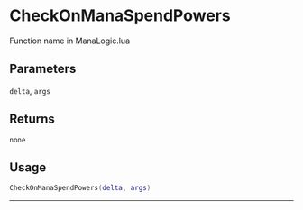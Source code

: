 # CheckOnManaSpendPowers
Function name in ManaLogic.lua
## Parameters
`delta`, `args`
## Returns
`none`
## Usage
```lua
CheckOnManaSpendPowers(delta, args)
```
---
